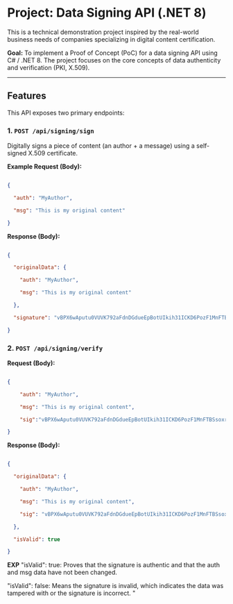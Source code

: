 ﻿# Project: Data Signing API (.NET 8)



This is a technical demonstration project inspired by the real-world business needs of companies specializing in digital content certification.



**Goal:** To implement a Proof of Concept (PoC) for a data signing API using C# / .NET 8. The project focuses on the core concepts of data authenticity and verification (PKI, X.509).



---



## Features



This API exposes two primary endpoints:



### 1. `POST /api/signing/sign`

Digitally signs a piece of content (an author + a message) using a self-signed X.509 certificate.



**Example Request (Body):**

```json

{

  "auth": "MyAuthor",

  "msg": "This is my original content"

}
```


**Response (Body):**

```json

{

  "originalData": {

    "auth": "MyAuthor",

    "msg": "This is my original content"

  },

  "signature": "vBPX6wAputu0VUVK792aFdnDGdueEpBotUIkih31ICKD6PozF1MnFTBSsoxrvOjtx+gdpt2o5Jlso4uYADyppc2O2UaxEGwEd+C1Ul6jY9gqy5o4sbpyBF+c2ESHcj51RoXAxdJA58fVdeBmTSfFvSUbOJyTd7OeYXbFRHm+bVaR8aDMG/D3aRteOSWVfO3pJNG8MCybnxq0Qrho7ORDVzFmSWVMn+FVG/POHQ6ENPDbrBFynPwYbLxlnL9/e4160LERsk+ICF2SohxoWKs1baFMgUZsdzpQdKurTolkwFP7+eBciNo95vViuGIA25RUc63hb/IogHhWm6IkppLxmA=="

}

```

### 2. `POST /api/signing/verify`

**Request (Body):**

```json

{

    "auth": "MyAuthor",

    "msg": "This is my original content",

    "sig":"vBPX6wAputu0VUVK792aFdnDGdueEpBotUIkih31ICKD6PozF1MnFTBSsoxrvOjtx+gdpt2o5Jlso4uYADyppc2O2UaxEGwEd+C1Ul6jY9gqy5o4sbpyBF+c2ESHcj51RoXAxdJA58fVdeBmTSfFvSUbOJyTd7OeYXbFRHm+bVaR8aDMG/D3aRteOSWVfO3pJNG8MCybnxq0Qrho7ORDVzFmSWVMn+FVG/POHQ6ENPDbrBFynPwYbLxlnL9/e4160LERsk+ICF2SohxoWKs1baFMgUZsdzpQdKurTolkwFP7+eBciNo95vViuGIA25RUc63hb/IogHhWm6IkppLxmA=="

}
```
**Response (Body):**

```json

{

  "originalData": {

    "auth": "MyAuthor",

    "msg": "This is my original content",

    "sig": "vBPX6wAputu0VUVK792aFdnDGdueEpBotUIkih31ICKD6PozF1MnFTBSsoxrvOjtx+gdpt2o5Jlso4uYADyppc2O2UaxEGwEd+C1Ul6jY9gqy5o4sbpyBF+c2ESHcj51RoXAxdJA58fVdeBmTSfFvSUbOJyTd7OeYXbFRHm+bVaR8aDMG/D3aRteOSWVfO3pJNG8MCybnxq0Qrho7ORDVzFmSWVMn+FVG/POHQ6ENPDbrBFynPwYbLxlnL9/e4160LERsk+ICF2SohxoWKs1baFMgUZsdzpQdKurTolkwFP7+eBciNo95vViuGIA25RUc63hb/IogHhWm6IkppLxmA=="

  },

  "isValid": true

}
```

**EXP**
"isValid": true: Proves that the signature is authentic and that the auth and msg data have not been changed.




"isValid": false: Means the signature is invalid, which indicates the data was tampered with or the signature is incorrect. "

